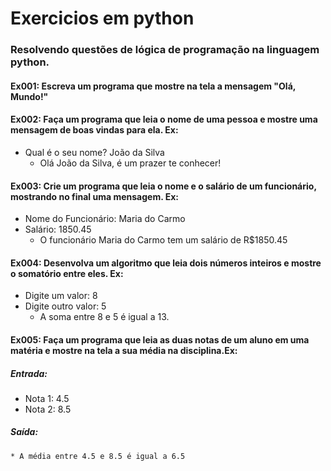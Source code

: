 # Exercicios em python

### Resolvendo questões de lógica de programação na linguagem python.

#### Ex001: Escreva um programa que mostre na tela a mensagem "Olá, Mundo!"

#### Ex002: Faça um programa que leia o nome de uma pessoa e mostre uma mensagem de boas vindas para ela. Ex:
* Qual é o seu nome? João da Silva
    * Olá João da Silva, é um prazer te conhecer!

#### Ex003:  Crie um programa que leia o nome e o salário de um funcionário, mostrando no final uma mensagem. Ex:
* Nome do Funcionário: Maria do Carmo
* Salário: 1850.45
    * O funcionário Maria do Carmo tem um salário de R$1850.45

#### Ex004: Desenvolva um algoritmo que leia dois números inteiros e mostre o somatório entre eles. Ex:
* Digite um valor: 8
* Digite outro valor: 5
    * A soma entre 8 e 5 é igual a 13.

#### Ex005: Faça um programa que leia as duas notas de um aluno em uma matéria e mostre na tela a sua média na disciplina.Ex:
##### Entrada:
* Nota 1: 4.5
* Nota 2: 8.5
##### Saída:
    * A média entre 4.5 e 8.5 é igual a 6.5